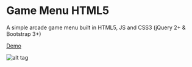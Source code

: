 # Game Menu HTML5
A simple arcade game menu built in HTML5, JS and CSS3 (jQuery 2+ &amp; Bootstrap 3+)

[Demo](http://gamemenu.leandrocurioso.com)

![alt tag]()
